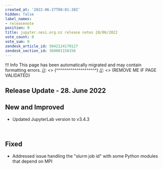```yaml
---
created_at: '2022-06-27T00:01:38Z'
hidden: false
label_names:
- releasenote
position: 0
title: jupyter.nesi.org.nz release notes 28/06/2022
vote_count: 0
vote_sum: 0
zendesk_article_id: 5042124170127
zendesk_section_id: 360001150156
---
```



[//]: <> (REMOVE ME IF PAGE VALIDATED)
[//]: <> (vvvvvvvvvvvvvvvvvvvv)
 !!! Info
     This page has been automatically migrated and may contain formatting errors.
[//]: <> (^^^^^^^^^^^^^^^^^^^^)
[//]: <> (REMOVE ME IF PAGE VALIDATED)
## Release Update - 28. June 2022

## New and Improved

-   Updated JupyterLab version to v3.4.3

 

## Fixed

-   Addressed issue handling the "slurm job id" with some Python modules
    that depend on MPI
